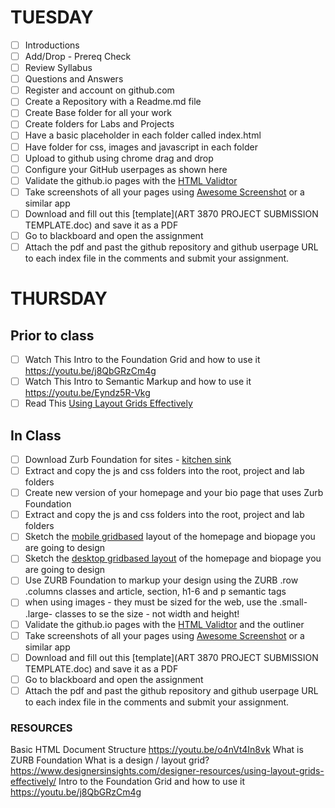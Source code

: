 # TUESDAY
- [ ] Introductions
- [ ] Add/Drop  - Prereq Check
- [ ] Review Syllabus
- [ ] Questions and Answers
- [ ] Register and account on github.com
- [ ] Create a Repository with a Readme.md file
- [ ] Create Base folder for all your work
 - [ ] Create folders for Labs and Projects
 - [ ] Have a basic placeholder in each folder called index.html
 - [ ] Have folder for css, images and javascript in each folder
 - [ ] Upload to github using chrome drag and drop
 - [ ] Configure your GitHub userpages as shown here
 - [ ] Validate the github.io pages with the [HTML Validtor](https://validator.w3.org/nu/)
 - [ ] Take screenshots of all your pages using [Awesome Screenshot](https://chrome.google.com/webstore/detail/awesome-screenshot-screen/nlipoenfbbikpbjkfpfillcgkoblgpmj) or a similar app
 - [ ] Download and fill out this [template](ART 3870 PROJECT SUBMISSION TEMPLATE.doc) and save it as a PDF 
 - [ ] Go to blackboard and open the assignment
 - [ ] Attach the pdf and past the github repository and github userpage URL to each index file in the comments and submit your assignment.
 
# THURSDAY
## Prior to class
  - [ ] Watch This Intro to the Foundation Grid and how to use it https://youtu.be/j8QbGRzCm4g
  - [ ] Watch This Intro to Semantic Markup and how to use it https://youtu.be/Eyndz5R-Vkg
  - [ ] Read This [Using Layout Grids Effectively](https://www.designersinsights.com/designer-resources/using-layout-grids-effectively/)

## In Class

  - [ ] Download Zurb Foundation for sites - [kitchen sink](http://foundation.zurb.com/sites/getting-started.html)
  - [ ] Extract and copy the js and css folders into the root, project and lab folders
  - [ ] Create new version of your homepage and your bio page that uses Zurb Foundation
  - [ ] Extract and copy the js and css folders into the root, project and lab folders
  - [ ] Sketch the [mobile gridbased](https://www.smashingmagazine.com/wp-content/uploads/2012/05/ipad-layout-sketches.jpg) layout of the homepage and biopage you are going to design
  - [ ] Sketch the [desktop gridbased layout]((https://www.smashingmagazine.com/wp-content/uploads/2012/05/ipad-layout-sketches.jpg)) of the homepage and biopage you are going to design
  - [ ] Use ZURB Foundation to markup your design using the ZURB .row .columns classes and article, section, h1-6 and p semantic tags
  - [ ] when using images - they must be sized for the web, use the .small- .large- classes to se the size  - not width and height!
  - [ ] Validate the github.io pages with the [HTML Validtor](https://validator.w3.org/nu/) and the outliner
  - [ ] Take screenshots of all your pages using [Awesome Screenshot](https://chrome.google.com/webstore/detail/awesome-screenshot-screen/nlipoenfbbikpbjkfpfillcgkoblgpmj) or a similar app
  - [ ] Download and fill out this [template](ART 3870 PROJECT SUBMISSION TEMPLATE.doc) and save it as a PDF 
  - [ ] Go to blackboard and open the assignment
  - [ ] Attach the pdf and past the github repository and github userpage URL to each index file in the comments and submit your assignment.

### RESOURCES
Basic HTML Document Structure https://youtu.be/o4nVt4In8vk
What is ZURB Foundation
What is a design / layout grid?https://www.designersinsights.com/designer-resources/using-layout-grids-effectively/
Intro to the Foundation Grid and how to use it https://youtu.be/j8QbGRzCm4g
